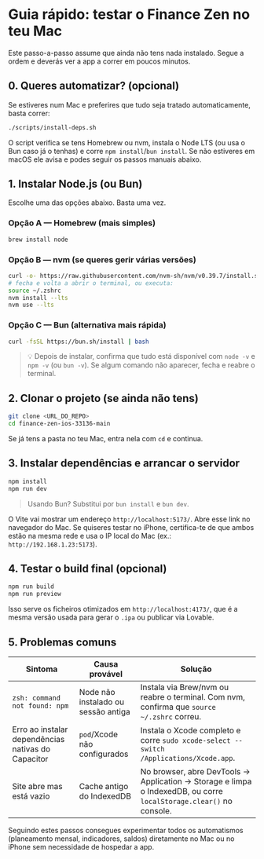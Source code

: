 # Guia rápido: testar o Finance Zen no teu Mac

Este passo-a-passo assume que ainda não tens nada instalado. Segue a ordem e deverás ver a app a correr em poucos minutos.

## 0. Queres automatizar? (opcional)

Se estiveres num Mac e preferires que tudo seja tratado automaticamente, basta correr:

```sh
./scripts/install-deps.sh
```

O script verifica se tens Homebrew ou nvm, instala o Node LTS (ou usa o Bun caso já o tenhas) e corre `npm install`/`bun install`. Se não estiveres em macOS ele avisa e podes seguir os passos manuais abaixo.

## 1. Instalar Node.js (ou Bun)

Escolhe uma das opções abaixo. Basta uma vez.

### Opção A — Homebrew (mais simples)
```sh
brew install node
```

### Opção B — nvm (se queres gerir várias versões)
```sh
curl -o- https://raw.githubusercontent.com/nvm-sh/nvm/v0.39.7/install.sh | bash
# fecha e volta a abrir o terminal, ou executa:
source ~/.zshrc
nvm install --lts
nvm use --lts
```

### Opção C — Bun (alternativa mais rápida)
```sh
curl -fsSL https://bun.sh/install | bash
```

> 💡 Depois de instalar, confirma que tudo está disponível com `node -v` e `npm -v` (ou `bun -v`). Se algum comando não aparecer, fecha e reabre o terminal.

## 2. Clonar o projeto (se ainda não tens)
```sh
git clone <URL_DO_REPO>
cd finance-zen-ios-33136-main
```

Se já tens a pasta no teu Mac, entra nela com `cd` e continua.

## 3. Instalar dependências e arrancar o servidor
```sh
npm install
npm run dev
```

> Usando Bun? Substitui por `bun install` e `bun dev`.

O Vite vai mostrar um endereço `http://localhost:5173/`. Abre esse link no navegador do Mac. Se quiseres testar no iPhone, certifica-te de que ambos estão na mesma rede e usa o IP local do Mac (ex.: `http://192.168.1.23:5173`).

## 4. Testar o build final (opcional)
```sh
npm run build
npm run preview
```

Isso serve os ficheiros otimizados em `http://localhost:4173/`, que é a mesma versão usada para gerar o `.ipa` ou publicar via Lovable.

## 5. Problemas comuns

| Sintoma | Causa provável | Solução |
| --- | --- | --- |
| `zsh: command not found: npm` | Node não instalado ou sessão antiga | Instala via Brew/nvm ou reabre o terminal. Com nvm, confirma que `source ~/.zshrc` correu. |
| Erro ao instalar dependências nativas do Capacitor | `pod`/Xcode não configurados | Instala o Xcode completo e corre `sudo xcode-select --switch /Applications/Xcode.app`. |
| Site abre mas está vazio | Cache antigo do IndexedDB | No browser, abre DevTools → Application → Storage e limpa o IndexedDB, ou corre `localStorage.clear()` no console. |

Seguindo estes passos consegues experimentar todos os automatismos (planeamento mensal, indicadores, saldos) diretamente no Mac ou no iPhone sem necessidade de hospedar a app.
